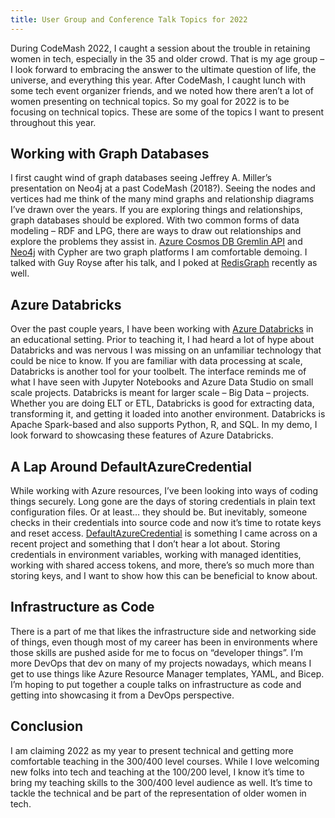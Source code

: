 ```yaml
---
title: User Group and Conference Talk Topics for 2022
---
```


During CodeMash 2022, I caught a session about the trouble in retaining women in tech, especially in the 35 and older crowd. That is my age group – I look forward to embracing the answer to the ultimate question of life, the universe, and everything this year. After CodeMash, I caught lunch with some tech event organizer friends, and we noted how there aren’t a lot of women presenting on technical topics. So my goal for 2022 is to be focusing on technical topics. These are some of the topics I want to present throughout this year.

## Working with Graph Databases

I first caught wind of graph databases seeing Jeffrey A. Miller’s presentation on Neo4j at a past CodeMash (2018?). Seeing the nodes and vertices had me think of the many mind graphs and relationship diagrams I’ve drawn over the years. If you are exploring things and relationships, graph databases should be explored. With two common forms of data modeling – RDF and LPG, there are ways to draw out relationships and explore the problems they assist in. [Azure Cosmos DB Gremlin API](https://docs.microsoft.com/en-us/azure/cosmos-db/graph/graph-introduction) and [Neo4j](https://neo4j.com/) with Cypher are two graph platforms I am comfortable demoing. I talked with Guy Royse after his talk, and I poked at [RedisGraph](https://redis.com/modules/redis-graph/) recently as well.

## Azure Databricks

Over the past couple years, I have been working with [Azure Databricks](https://azure.microsoft.com/en-us/services/databricks/) in an educational setting. Prior to teaching it, I had heard a lot of hype about Databricks and was nervous I was missing on an unfamiliar technology that could be nice to know. If you are familiar with data processing at scale, Databricks is another tool for your toolbelt. The interface reminds me of what I have seen with Jupyter Notebooks and Azure Data Studio on small scale projects. Databricks is meant for larger scale – Big Data – projects. Whether you are doing ELT or ETL, Databricks is good for extracting data, transforming it, and getting it loaded into another environment. Databricks is Apache Spark-based and also supports Python, R, and SQL. In my demo, I look forward to showcasing these features of Azure Databricks.

## A Lap Around DefaultAzureCredential

While working with Azure resources, I’ve been looking into ways of coding things securely. Long gone are the days of storing credentials in plain text configuration files. Or at least… they should be. But inevitably, someone checks in their credentials into source code and now it’s time to rotate keys and reset access. [DefaultAzureCredential](https://docs.microsoft.com/en-us/dotnet/api/azure.identity.defaultazurecredential?view=azure-dotnet) is something I came across on a recent project and something that I don’t hear a lot about. Storing credentials in environment variables, working with managed identities, working with shared access tokens, and more, there’s so much more than storing keys, and I want to show how this can be beneficial to know about.

## Infrastructure as Code

There is a part of me that likes the infrastructure side and networking side of things, even though most of my career has been in environments where those skills are pushed aside for me to focus on “developer things”. I’m more DevOps that dev on many of my projects nowadays, which means I get to use things like Azure Resource Manager templates, YAML, and Bicep. I’m hoping to put together a couple talks on infrastructure as code and getting into showcasing it from a DevOps perspective.

## Conclusion

I am claiming 2022 as my year to present technical and getting more comfortable teaching in the 300/400 level courses. While I love welcoming new folks into tech and teaching at the 100/200 level, I know it’s time to bring my teaching skills to the 300/400 level audience as well. It’s time to tackle the technical and be part of the representation of older women in tech.